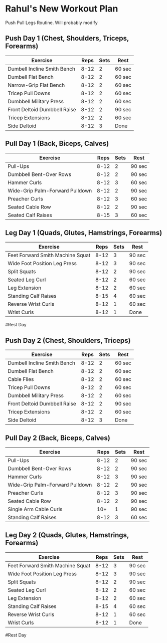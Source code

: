 # Rahul's New Workout Plan

Push Pull Legs Routine. Will probably modify

## Push Day 1 (Chest, Shoulders, Triceps, Forearms)

| Exercise                         | Reps              | Sets               | Rest   |
| -------------------------------- | ----------------- | ------------------ | ------ |
| Dumbell Incline Smith Bench      | 8-12              | 2                  | 60 sec |
| Dumbell Flat Bench               | 8-12              | 2                  | 60 sec 
| Narrow-Grip Flat Bench           | 8-12              | 2                  | 60 sec |
| Tricep Pull Downs      		   | 8-12              | 2                  | 60 sec |
| Dumbbell Military Press          | 8-12              | 2                  | 60 sec |
| Front Deltoid Dumbbell Raise     | 8-12              | 2                  | 90 sec |
| Tricep Extensions                | 8-12              | 2                  | 60 sec |
| Side Deltoid                     | 8-12              | 3                  | Done   |


## Pull Day 1 (Back, Biceps, Calves)

| Exercise                           | Reps        | Sets               | Rest   |
| ---------------------------------- | ----------- | ------------------ | ------ |
| Pull-Ups                           | 8-12        | 2                  | 90 sec |
| Dumbbell Bent-Over Rows            | 8-12        | 2                  | 90 sec |
| Hammer Curls			             | 8-12        | 3                  | 60 sec |
| Wide-Grip Palm-Forward Pulldown    | 8-12        | 2                  | 90 sec |
| Preacher Curls		             | 8-12        | 3                  | 60 sec |
| Seated Cable Row                   | 8-12        | 2                  | 90 sec |
| Seated Calf Raises                 | 8-15        | 3                  | 60 sec |


## Leg Day 1 (Quads, Glutes, Hamstrings, Forearms)

| Exercise                         | Reps              | Sets               | Rest   |
| -------------------------------- | ----------------- | ------------------ | ------ |
| Feet Forward Smith Machine Squat | 8-12              | 3                  | 90 sec |
| Wide Foot Position Leg Press     | 8-12              | 3                  | 90 sec |
| Split Squats                     | 8-12              | 2 | 90 sec |
| Seated Leg Curl                  | 8-12              | 2                  | 60 sec |
| Leg Extension                    | 8-12              | 2                  | 60 sec |
| Standing Calf Raises             | 8-15              | 4                  | 60 sec |
| Reverse Wrist Curls              | 8-12              | 1                  | 60 sec |
| Wrist Curls                      | 8-12              | 1                  | Done   |


#Rest Day

## Push Day 2 (Chest, Shoulders, Triceps)

| Exercise                         | Reps              | Sets               | Rest   |
| -------------------------------- | ----------------- | ------------------ | ------ |
| Dumbell Incline Smith Bench      | 8-12              | 2                  | 60 sec |
| Dumbell Flat Bench               | 8-12              | 2                  | 60 sec 
| Cable Flies                      | 8-12              | 2                  | 60 sec |
| Tricep Pull Downs                | 8-12              | 2                  | 60 sec |
| Dumbbell Military Press          | 8-12              | 2                  | 60 sec |
| Front Deltoid Dumbbell Raise     | 8-12              | 2                  | 90 sec |
| Tricep Extensions                | 8-12              | 2                  | 60 sec |
| Side Deltoid                     | 8-12              | 3           | Done   |


## Pull Day 2 (Back, Biceps, Calves)

| Exercise                           | Reps        | Sets               | Rest   |
| ---------------------------------- | ----------- | ------------------ | ------ |
| Pull-Ups                           | 8-12        | 2                  | 90 sec |
| Dumbbell Bent-Over Rows            | 8-12        | 2                  | 90 sec |
| Hammer Curls			             | 8-12        | 3                  | 90 sec |
| Wide-Grip Palm-Forward Pulldown    | 8-12        | 2                  | 90 sec |
| Preacher Curls		             | 8-12        | 3                  | 90 sec |
| Seated Cable Row                   | 8-12        | 2                  | 90 sec |
| Single Arm Cable Curls             | 10+         | 1                  | 90 sec |
| Standing Calf Raises               | 8-12        | 3                  | 60 sec |


## Leg Day 2 (Quads, Glutes, Hamstrings, Forearms)

| Exercise                         | Reps              | Sets               | Rest   |
| -------------------------------- | ----------------- | ------------------ | ------ |
| Feet Forward Smith Machine Squat | 8-12              | 3                  | 90 sec |
| Wide Foot Position Leg Press     | 8-12              | 3                  | 90 sec |
| Split Squats                     | 8-12              | 2 | 90 sec |
| Seated Leg Curl                  | 8-12              | 2                  | 60 sec |
| Leg Extension                    | 8-12              | 2                  | 60 sec |
| Standing Calf Raises             | 8-15              | 4                  | 60 sec |
| Reverse Wrist Curls              | 8-12              | 1                  | 60 sec |
| Wrist Curls                      | 8-12              | 1                  | Done   |

#Rest Day
